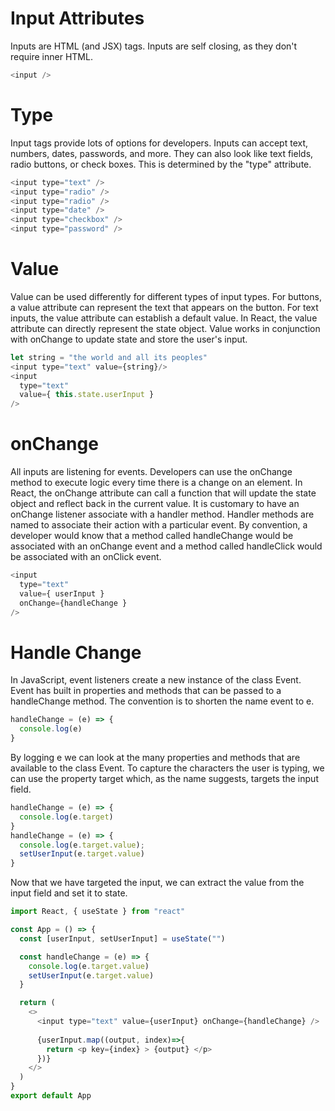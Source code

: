 # Input Attributes
Inputs are HTML (and JSX) tags. 
Inputs are self closing, as they don't require inner HTML.

```javascript
<input />
```
# Type
Input tags provide lots of options for developers. Inputs can accept text, numbers, dates, passwords, and more. They can also look like text fields, radio buttons, or check boxes. This is determined by the "type" attribute.


```javascript
<input type="text" />
<input type="radio" />
<input type="radio" />
<input type="date" />
<input type="checkbox" />
<input type="password" />
```
# Value
Value can be used differently for different types of input types. For buttons, a value attribute can represent the text that appears on the button. For text inputs, the value attribute can establish a default value. In React, the value attribute can directly represent the state object. Value works in conjunction with onChange to update state and store the user's input.

```javascript
let string = "the world and all its peoples"
<input type="text" value={string}/>
<input
  type="text"
  value={ this.state.userInput }
/>
```

# onChange
All inputs are listening for events. Developers can use the onChange method to execute logic every time there is a change on an element. In React, the onChange attribute can call a function that will update the state object and reflect back in the current value. It is customary to have an onChange listener associate with a handler method. Handler methods are named to associate their action with a particular event. By convention, a developer would know that a method called handleChange would be associated with an onChange event and a method called handleClick would be associated with an onClick event.

```javascript
<input
  type="text"
  value={ userInput }
  onChange={handleChange }
/>
```
# Handle Change
In JavaScript, event listeners create a new instance of the class Event. Event has built in properties and methods that can be passed to a handleChange method. The convention is to shorten the name event to e.

```javascript
handleChange = (e) => {
  console.log(e)
}
```
By logging e we can look at the many properties and methods that are available to the class Event. To capture the characters the user is typing, we can use the property target which, as the name suggests, targets the input field.
```javascript
handleChange = (e) => {
  console.log(e.target)
}
handleChange = (e) => {
  console.log(e.target.value);
  setUserInput(e.target.value)
}
```
Now that we have targeted the input, we can extract the value from the input field and set it to state.



```javascript
import React, { useState } from "react"

const App = () => {
  const [userInput, setUserInput] = useState("")

  const handleChange = (e) => {
    console.log(e.target.value)
    setUserInput(e.target.value)
  }

  return (
    <>
      <input type="text" value={userInput} onChange={handleChange} />
      
      {userInput.map((output, index)=>{
        return <p key={index} > {output} </p>
      })}
    </>
  )
}
export default App